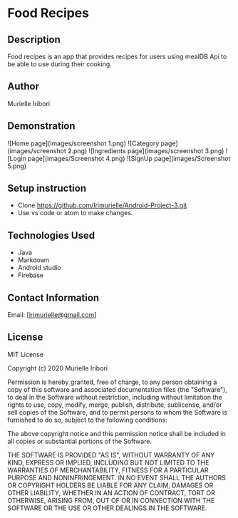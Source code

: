 # Food Recipes
## Description
Food recipes is an app that provides recipes for users using mealDB Api to be able to use during their cooking.
## Author
Murielle Iribori
## Demonstration
![Home page](images/screenshot 1.png)
![Category page](images/screenshot 2.png)
![Ingredients page](images/screenshot 3.png)
![Login page](images/Screenshot 4.png)
![SignUp page](images/Screenshot 5.png)

## Setup instruction
* Clone https://github.com/Irimurielle/Android-Project-3.git
* Use vs code or atom to make changes.
## Technologies Used
* Java
* Markdown
* Android studio
*  Firebase
## Contact Information
Email: [irimurielle@gmail.com]
## License
MIT License

Copyright (c) 2020 Murielle Iribori

Permission is hereby granted, free of charge, to any person obtaining a copy of this software and associated documentation files (the "Software"), to deal in the Software without restriction, including without limitation the rights to use, copy, modify, merge, publish, distribute, sublicense, and/or sell copies of the Software, and to permit persons to whom the Software is furnished to do so, subject to the following conditions:

The above copyright notice and this permission notice shall be included in all copies or substantial portions of the Software.

THE SOFTWARE IS PROVIDED "AS IS", WITHOUT WARRANTY OF ANY KIND, EXPRESS OR IMPLIED, INCLUDING BUT NOT LIMITED TO THE WARRANTIES OF MERCHANTABILITY, FITNESS FOR A PARTICULAR PURPOSE AND NONINFRINGEMENT. IN NO EVENT SHALL THE AUTHORS OR COPYRIGHT HOLDERS BE LIABLE FOR ANY CLAIM, DAMAGES OR OTHER LIABILITY, WHETHER IN AN ACTION OF CONTRACT, TORT OR OTHERWISE, ARISING FROM, OUT OF OR IN CONNECTION WITH THE SOFTWARE OR THE USE OR OTHER DEALINGS IN THE SOFTWARE.